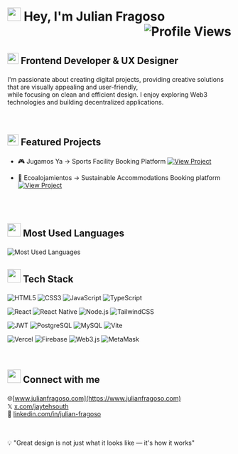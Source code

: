 <h1><img src="https://raw.githubusercontent.com/MartinHeinz/MartinHeinz/master/wave.gif" width="30px"> Hey, I'm Julian Fragoso <img src="https://komarev.com/ghpvc/?username=julefragoso&color=blueviolet&style=for-the-badge" alt="Profile Views" align="right"/></h1>
<br>

<h3 style="font-weight: bold; font-size: 1.5em;"> <img src="https://raw.githubusercontent.com/Tarikul-Islam-Anik/Animated-Fluent-Emojis/master/Emojis/Travel%20and%20places/Rocket.png" width="25"> Frontend Developer & UX Designer</h3>
I'm passionate about creating digital projects, providing creative solutions that are visually appealing and user-friendly,<br>
while focusing on clean and efficient design. I enjoy exploring Web3 technologies and building decentralized applications.
<br>
<br>
<br>
<h3 style="font-weight: bold; font-size: 1.5em;"> <img src="https://raw.githubusercontent.com/Tarikul-Islam-Anik/Animated-Fluent-Emojis/master/Emojis/Travel%20and%20places/High%20Voltage.png" width="25"> Featured Projects</h3>

- 🎮 Jugamos Ya
→ Sports Facility Booking Platform
<a href="https://jugamosya.vercel.com" target="_blank"><img src="https://img.shields.io/badge/View_Project-FF6B6B?style=for-the-badge&logo=vercel&logoColor=white" alt="View Project"/>

</a>

- 🏡 Ecoalojamientos
→ Sustainable Accommodations Booking platform
<a href="https://ecoalojamientos.vercel.com" target="_blank"><img src="https://img.shields.io/badge/View_Project-4ECDC4?style=for-the-badge&logo=vercel&logoColor=white" alt="View Project"/>

</a>
<br>
<br>
<h3 style="font-weight: bold; font-size: 1.5em;"><img src="https://media.giphy.com/media/W5eoZHPpUx9sapR0eu/giphy.gif" width="30"> Most Used Languages</h3>
<img src="https://github-readme-stats.vercel.app/api/top-langs/?username=julefragoso&theme=react&hide_border=true&include_all_commits=false&count_private=false&layout=compact" alt="Most Used Languages"/>


<br>
<h3 style="font-weight: bold; font-size: 1.5em;"><img src="https://media.giphy.com/media/WUlplcMpOCEmTGBtBW/giphy.gif" width="30"> Tech Stack</h3>
<p>
  <img src="https://img.shields.io/badge/HTML5-E34F26?style=for-the-badge&logo=html5&logoColor=white" alt="HTML5"/>
  <img src="https://img.shields.io/badge/CSS3-1572B6?style=for-the-badge&logo=css3&logoColor=white" alt="CSS3"/>
  <img src="https://img.shields.io/badge/JavaScript-F7DF1E?style=for-the-badge&logo=javascript&logoColor=black" alt="JavaScript"/>
  <img src="https://img.shields.io/badge/TypeScript-007ACC?style=for-the-badge&logo=typescript&logoColor=white" alt="TypeScript"/>
</p>
<p>
  <img src="https://img.shields.io/badge/React-20232A?style=for-the-badge&logo=react&logoColor=61DAFB" alt="React"/>
  <img src="https://img.shields.io/badge/React_Native-20232A?style=for-the-badge&logo=react&logoColor=61DAFB" alt="React Native"/>
  <img src="https://img.shields.io/badge/Node.js-43853D?style=for-the-badge&logo=node.js&logoColor=white" alt="Node.js"/>
  <img src="https://img.shields.io/badge/Tailwind_CSS-38B2AC?style=for-the-badge&logo=tailwind-css&logoColor=white" alt="TailwindCSS"/>
</p>
<p>
  <img src="https://img.shields.io/badge/JWT-black?style=for-the-badge&logo=JSON%20web%20tokens" alt="JWT"/>
  <img src="https://img.shields.io/badge/PostgreSQL-316192?style=for-the-badge&logo=postgresql&logoColor=white" alt="PostgreSQL"/>
  <img src="https://img.shields.io/badge/MySQL-00000F?style=for-the-badge&logo=mysql&logoColor=white" alt="MySQL"/>
  <img src="https://img.shields.io/badge/Vite-B73BFE?style=for-the-badge&logo=vite&logoColor=FFD62E" alt="Vite"/>
</p>
<p>
  <img src="https://img.shields.io/badge/Vercel-000000?style=for-the-badge&logo=vercel&logoColor=white" alt="Vercel"/>
  <img src="https://img.shields.io/badge/Firebase-039BE5?style=for-the-badge&logo=Firebase&logoColor=white" alt="Firebase"/>
  <img src="https://img.shields.io/badge/web3.js-F16822?style=for-the-badge&logo=web3.js&logoColor=white" alt="Web3.js"/>
  <img src="https://img.shields.io/badge/MetaMask-E2761B?style=for-the-badge&logo=metamask&logoColor=white" alt="MetaMask"/>
</p>

<br>
<h3 style="font-weight: bold; font-size: 1.5em;"><img src="https://media.giphy.com/media/LnQjpWaON8nhr21vNW/giphy.gif" width="30"> Connect with me</h3>

🌐[www.julianfragoso.com](https://www.julianfragoso.com)<br>
𝕏 [x.com/jaytehsouth](https://x.com/jaytehsouth)<br>
💼 [linkedin.com/in/julian-fragoso](https://www.linkedin.com/in/julian-fragoso/)
<br>

<br>
<br>
💡 "Great design is not just what it looks like — it's how it works"
